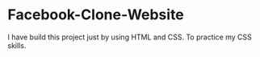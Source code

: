 # Facebook-Clone-Website
 I have build this project just by using HTML and CSS. To practice my CSS skills.
